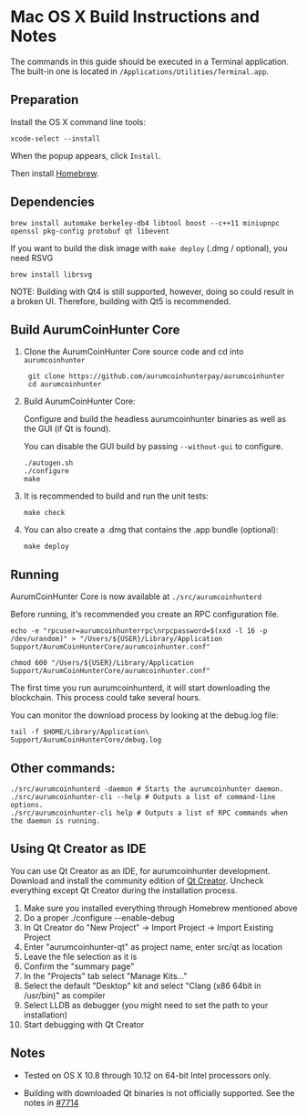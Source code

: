 Mac OS X Build Instructions and Notes
====================================
The commands in this guide should be executed in a Terminal application.
The built-in one is located in `/Applications/Utilities/Terminal.app`.

Preparation
-----------
Install the OS X command line tools:

`xcode-select --install`

When the popup appears, click `Install`.

Then install [Homebrew](https://brew.sh).

Dependencies
----------------------

    brew install automake berkeley-db4 libtool boost --c++11 miniupnpc openssl pkg-config protobuf qt libevent

If you want to build the disk image with `make deploy` (.dmg / optional), you need RSVG

    brew install librsvg

NOTE: Building with Qt4 is still supported, however, doing so could result in a broken UI. Therefore, building with Qt5 is recommended.

Build AurumCoinHunter Core
------------------------

1. Clone the AurumCoinHunter Core source code and cd into `aurumcoinhunter`

        git clone https://github.com/aurumcoinhunterpay/aurumcoinhunter
        cd aurumcoinhunter

2.  Build AurumCoinHunter Core:

    Configure and build the headless aurumcoinhunter binaries as well as the GUI (if Qt is found).

    You can disable the GUI build by passing `--without-gui` to configure.

        ./autogen.sh
        ./configure
        make

3.  It is recommended to build and run the unit tests:

        make check

4.  You can also create a .dmg that contains the .app bundle (optional):

        make deploy

Running
-------

AurumCoinHunter Core is now available at `./src/aurumcoinhunterd`

Before running, it's recommended you create an RPC configuration file.

    echo -e "rpcuser=aurumcoinhunterrpc\nrpcpassword=$(xxd -l 16 -p /dev/urandom)" > "/Users/${USER}/Library/Application Support/AurumCoinHunterCore/aurumcoinhunter.conf"

    chmod 600 "/Users/${USER}/Library/Application Support/AurumCoinHunterCore/aurumcoinhunter.conf"

The first time you run aurumcoinhunterd, it will start downloading the blockchain. This process could take several hours.

You can monitor the download process by looking at the debug.log file:

    tail -f $HOME/Library/Application\ Support/AurumCoinHunterCore/debug.log

Other commands:
-------

    ./src/aurumcoinhunterd -daemon # Starts the aurumcoinhunter daemon.
    ./src/aurumcoinhunter-cli --help # Outputs a list of command-line options.
    ./src/aurumcoinhunter-cli help # Outputs a list of RPC commands when the daemon is running.

Using Qt Creator as IDE
------------------------
You can use Qt Creator as an IDE, for aurumcoinhunter development.
Download and install the community edition of [Qt Creator](https://www.qt.io/download/).
Uncheck everything except Qt Creator during the installation process.

1. Make sure you installed everything through Homebrew mentioned above
2. Do a proper ./configure --enable-debug
3. In Qt Creator do "New Project" -> Import Project -> Import Existing Project
4. Enter "aurumcoinhunter-qt" as project name, enter src/qt as location
5. Leave the file selection as it is
6. Confirm the "summary page"
7. In the "Projects" tab select "Manage Kits..."
8. Select the default "Desktop" kit and select "Clang (x86 64bit in /usr/bin)" as compiler
9. Select LLDB as debugger (you might need to set the path to your installation)
10. Start debugging with Qt Creator

Notes
-----

* Tested on OS X 10.8 through 10.12 on 64-bit Intel processors only.

* Building with downloaded Qt binaries is not officially supported. See the notes in [#7714](https://github.com/bitcoin/bitcoin/issues/7714)
